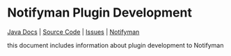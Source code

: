 # Notifyman Plugin Development

[Java Docs](https://shared-lib.notifyman.tarsolution.com/javadoc) | [Source Code](https://github.com/tarsolution/notifyman-share-lib) | [Issues](https://github.com/tarsolution/notifyman-share-lib/issues) | [Notifyman](https://notifyman.tarsolution.com/)


this document includes information about plugin development to Notifyman
